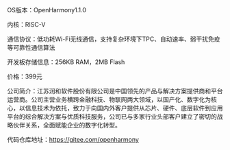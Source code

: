 OS版本：OpenHarmony1.1.0

内核：RISC-V

通信协议：低功耗Wi-Fi无线通信，支持复杂环境下TPC、自动速率、弱干扰免疫等可靠性通信算法 

开发板存储信息：256KB RAM，2MB Flash

价格：399元

公司简介：江苏润和软件股份有限公司是中国领先的产品与解决方案提供商和平台运营商。公司主营业务横跨金融科技、物联网两大领域，以国产化、数字化为核心，以信息技术为依托，致力于向国内外客户提供从芯片、硬件、底层软件到应用平台的综合解决方案与优质科技服务，公司已与多家行业头部客户建立了密切的战略伙伴关系，全面赋能企业的数字化转型。

代码仓库地址：https://gitee.com/openharmony

